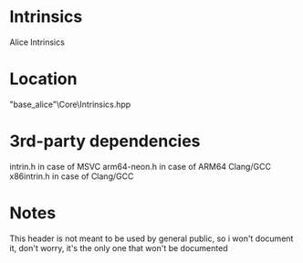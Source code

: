 # Intrinsics
Alice Intrinsics

# Location
"base_alice"\Core\Intrinsics.hpp

# 3rd-party dependencies
intrin.h in case of MSVC
arm64-neon.h in case of ARM64 Clang/GCC
x86intrin.h in case of Clang/GCC

# Notes
This header is not meant to be used by general public, so i won't document it, don't worry, it's the only one that won't be documented
